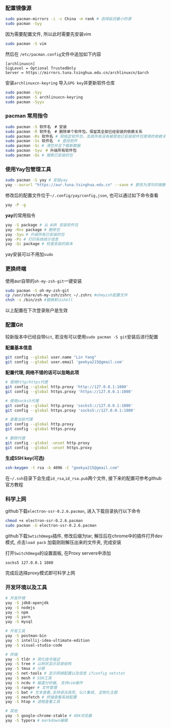 ### 配置镜像源

```bash
sudo pacman-mirrors -i -c China -m rank # 选择延迟最小的源
sudo pacman -Syy
```

因为需要配置文件, 所以此时需要先安装vim

```bash
sudo pacman -S vim
```

然后在 `/etc/pacman.config`文件中追加如下内容

```text
[archlinuxcn]
SigLevel = Optional TrustedOnly
Server = https://mirrors.tuna.tsinghua.edu.cn/archlinuxcn/$arch
```

安装`archlinuxcn-keyring` 导入`GPG key`并更新软件仓库

```bash
sudo pacman -Syy
sudo pacman -S archlinuxcn-keyring
sudo pacman -Syyu
```

### pacman 常用指令

```bash
sudo pacman -S 软件名　# 安装
sudo pacman -R 软件名　# 删除单个软件包，保留其全部已经安装的依赖关系
sudo pacman -Rs 软件名 # 除指定软件包，及其所有没有被其他已安装软件包使用的依赖关系
sudo pacman -Ss 软件名  # 查找软件
sudo pacman -Sc # 清空并且下载新数据
sudo pacman -Syu　# 升级所有软件包
sudo pacman -Qs # 搜索已安装的包
```



### 使用Yay包管理工具

```bash
sudo pacman -S yay # 安装yay
yay --aururl "https://aur.tuna.tsinghua.edu.cn" --save # 更改为清华的镜像源
```

修改后的配置文件位于`~/.config/yay/config,json`, 也可以通过如下命令查看

```bash
yay -P -g
```

**yay**的常用指令

```bash
yay -S package # 从 AUR 安装软件包
yay -Rns package # 删除包
yay -Syu # 升级所有已安装的包
yay -Ps # 打印系统统计信息
yay -Qi package # 检查安装的版本
```

yay安装可以不用加`sudo`



### 更换终端

使用aur自带的`oh-my-zsh-git`一键安装

```bash
sudo pacman -S oh-my-zsh-git
cp /usr/share/oh-my-zsh/zshrc ~/.zshrc #ohmyzsh配置文件
chsh -s /bin/zsh #替换默认shell
```

以上配置在下次登录账户是生效



### 配置Git

较新版本中已经自带`Git`, 若没有可以使用`sudo pacman -S git`安装后进行配置

**配置基本信息**

```bash
git config --global user.name "Lin Yang"
git config --global user.email 'geekya215@gmail.com'
```



**配置代理, 网络不错的话可以忽略此项**

```bash
# 使用http/https代理
git config --global http.proxy 'http://127.0.0.1:1080'
git config --global https.proxy 'https://127.0.0.1:1080'

# 使用socks5代理
git config --global http.proxy 'socks5://127.0.0.1:1080'
git config --global https.proxy 'socks5://127.0.0.1:1080'

# 查看当前代理
git config --global http.proxy
git config --global https.proxy

# 删除代理
git config --global -unset http.proxy
git config --global -unset https.proxy
```



**生成SSH key(可选)**

```bash
ssh-keygen -t rsa -b 4096 -C "geekya215@gmail.com"
```

在`~/.ssh`目录下会生成`id_rsa`,`id_rsa.pub`两个文件, 接下来的配置可参考github官方教程



### 科学上网

github下载`electron-ssr-0.2.6.pacman`, 进入下载目录执行以下命令

```bash
chmod +x electron-ssr-0.2.6.pacman
sudo pacman -U electron-ssr-0.2.6.pacman
```



github下载`SwtichOmega`插件, 修改后缀为tar, 解压后在chrome中的插件打开dev模式, 点击`load pack` 加载刚刚解压出来的文件夹, 完成安装

打开`SwitchOmega`的设置面板, 在Proxy servers中添加

```
socks5 127.0.0.1 1080 
```

完成后选择proxy模式即可科学上网



### 开发环境以及工具

```bash
# 开发环境
yay -S jdk8-openjdk
yay -S nodejs
yay -S npm
yay -S yarn
yay -S mysql

# 开发工具
yay -S postman-bin
yay -S intellij-idea-ultimate-edition
yay -S visual-studio-code

# 终端
yay -S tldr # 简化指令描述
yay -S tree # 以树状显示目录结构
yay -S tmux # 分屏
yay -S net-tools # 显示网络配置以及信息 ifconfig netstat
yay -S mosh # SSH工具
yay -S ncdu # 磁盘分析器, 支持vim操作
yay -S ranger # 文件管理
yay -S bat # 文本查看,支持语法高亮, Git集成, 定制化主题
yay -S neofetch # 终端查看系统配置
yay -S htop # 进程查看工具

# 其他
yay -S google-chrome-stable # 404浏览器
yay -S typora # markdown编辑
```
